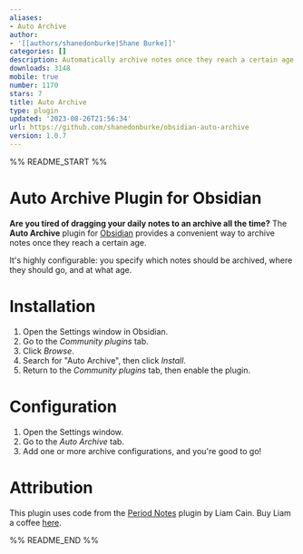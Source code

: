 ```yaml
---
aliases:
- Auto Archive
author:
- '[[authors/shanedonburke|Shane Burke]]'
categories: []
description: Automatically archive notes once they reach a certain age
downloads: 3148
mobile: true
number: 1170
stars: 7
title: Auto Archive
type: plugin
updated: '2023-08-26T21:56:34'
url: https://github.com/shanedonburke/obsidian-auto-archive
version: 1.0.7
---
```


%% README_START %%

# Auto Archive Plugin for Obsidian

__Are you tired of dragging your daily notes to an archive all the time?__ The __Auto Archive__ plugin for [Obsidian](https://obsidian.md) provides a convenient way to archive notes once they reach a certain age.

It's highly configurable: you specify which notes should be archived, where they should go, and at what age.

# Installation

1. Open the Settings window in Obsidian.
2. Go to the _Community plugins_ tab.
3. Click _Browse_.
4. Search for "Auto Archive", then click _Install_.
5. Return to the _Community plugins_ tab, then enable the plugin.

# Configuration

1. Open the Settings window.
2. Go to the _Auto Archive_ tab.
3. Add one or more archive configurations, and you're good to go!

# Attribution

This plugin uses code from the [Period Notes](https://github.com/liamcain/obsidian-periodic-notes) plugin by Liam Cain. Buy Liam a coffee [here](https://www.buymeacoffee.com/liamcain).

%% README_END %%